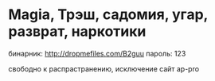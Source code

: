 # Magia, Трэш, садомия, угар, разврат, наркотики
бинарник: http://dropmefiles.com/B2guu пароль: 123

свободно к распрастранению, исключение сайт ap-pro
